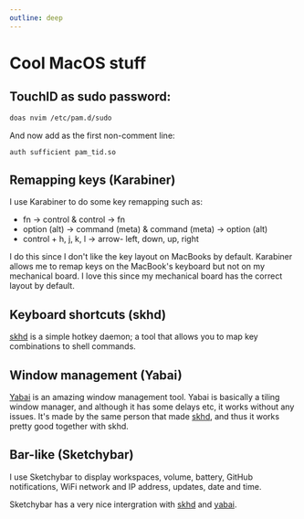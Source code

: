 ```yaml
---
outline: deep
---
```


# Cool MacOS stuff

## TouchID as sudo password:

```sh
doas nvim /etc/pam.d/sudo
```
And now add as the first non-comment line:

`auth sufficient pam_tid.so`

## Remapping keys (Karabiner)

I use Karabiner to do some key remapping such as:

* fn -> control & control -> fn
* option (alt) -> command (meta) & command (meta) -> option (alt)
* control + h, j, k, l -> arrow- left, down, up, right

I do this since I don't like the key layout on MacBooks by default. Karabiner allows me to remap keys on the MacBook's keyboard but not on my mechanical board. I love this since my mechanical board has the correct layout by default.

## Keyboard shortcuts (skhd)

[skhd](https://github.com/koekeishiya/skhd) is a simple hotkey daemon; a tool that allows you to map key combinations to shell commands.

## Window management (Yabai)

[Yabai](https://github.com/koekeishiya/yabai) is an amazing window management tool. Yabai is basically a tiling window manager, and although it has some delays etc, it works without any issues. It's made by the same person that made [skhd](#skhd), and thus it works pretty good together with skhd.

## Bar-like (Sketchybar)

I use Sketchybar to display workspaces, volume, battery, GitHub notifications, WiFi network and IP address, updates, date and time.

Sketchybar has a very nice intergration with [skhd](#skhd) and [yabai](#yabai).

